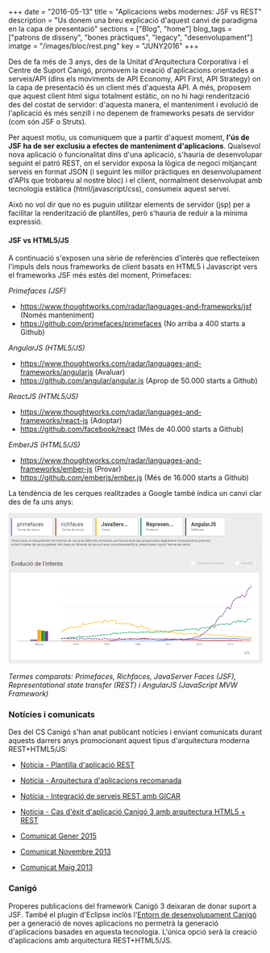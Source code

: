 +++
date        = "2016-05-13"
title       = "Aplicacions webs modernes: JSF vs REST"
description = "Us donem una breu explicació d'aquest canvi de paradigma en la capa de presentació"
sections    = ["Blog", "home"]
blog_tags	= ["patrons de disseny", "bones pràctiques", "legacy", "desenvolupament"]
imatge 		= "/images/bloc/rest.png"
key         = "JUNY2016"
+++

Des de fa més de 3 anys, des de la Unitat d'Arquitectura Corporativa i el Centre de Suport Canigó, promovem la creació d'aplicacions orientades a serveis/API (dins els moviments de API Economy, API First, API Strategy) on la capa de presentació és un client més d'aquesta API. A més, proposem que aquest client html sigui totalment estàtic, on no hi hagi renderització des del costat de servidor: d'aquesta manera, el manteniment i evolució de l'aplicació és més senzill i no depenem de frameworks pesats de servidor (com són JSF o Struts).

Per aquest motiu, us comuniquem que a partir d'aquest moment, **l'ús de JSF ha de ser exclusiu a efectes de manteniment d'aplicacions**. Qualsevol nova aplicació o funcionalitat dins d'una aplicació, s'hauria de desenvolupar seguint el patró REST, on el servidor exposa la lògica de negoci mitjançant serveis en format JSON (i seguint les millor pràctiques en desenvolupament d'APIs que trobareu al nostre bloc) i el client, normalment desenvolupat amb tecnologia estàtica (html/javascript/css), consumeix aquest servei.

Això no vol dir que no es puguin utilitzar elements de servidor (jsp) per a facilitar la renderització de plantilles, però s'hauria de reduir a la mínima expressió.

#### JSF vs HTML5/JS

A continuació s'exposen una sèrie de referències d'interès que reflecteixen l'impuls dels nous frameworks de client basats en HTML5 i Javascript vers el frameworks JSF més estès del moment, Primefaces:

*Primefaces (JSF)*

- https://www.thoughtworks.com/radar/languages-and-frameworks/jsf (Només manteniment)
- https://github.com/primefaces/primefaces (No arriba a 400 starts a Github)

*AngularJS (HTML5/JS)*

- https://www.thoughtworks.com/radar/languages-and-frameworks/angularjs (Avaluar)
- https://github.com/angular/angular.js (Aprop de 50.000 starts a Github)

*ReactJS (HTML5/JS)*

- https://www.thoughtworks.com/radar/languages-and-frameworks/react-js (Adoptar)
- https://github.com/facebook/react (Més de 40.000 starts a Github)

*EmberJS (HTML5/JS)*

- https://www.thoughtworks.com/radar/languages-and-frameworks/ember-js (Provar)
- https://github.com/emberjs/ember.js (Més de 16.000 starts a Github)

La tendència de les cerques realitzades a Google també indica un canvi clar des de fa uns anys:

![Google Trends](/images/bloc/comparativa-frameworks.png  "Google Trends")

*Termes comparats: Primefaces, Richfaces, JavaServer Faces (JSF), Representational state transfer (REST) i AngularJS (JavaScript MVW Framework)*

### Notícies i comunicats

Des del CS Canigó s'han anat publicant notícies i enviant comunicats durant aquests darrers anys promocionant aquest tipus d'arquitectura moderna REST+HTML5/JS:

* [Notícia - Plantilla d'aplicació REST](http://canigo.ctti.gencat.cat/noticies/2015-09-01-Canigo-Plantilla-aplicacio-rest/)

* [Notícia - Arquitectura d'aplicacions recomanada](http://canigo.ctti.gencat.cat/noticies/2015-07-24-Canigo-Arquitectura-aplicacio-recomanada/)

* [Notícia - Integració de serveis REST amb GICAR](http://canigo.ctti.gencat.cat/noticies/2015-02-05-Canigo-integracio-serveis-rest-gicar/)

* [Notícia - Cas d'èxit d'aplicació Canigó 3 amb arquitectura HTML5 + REST](http://canigo.ctti.gencat.cat/noticies/2015-01-08-canig%C3%B3-REST/)

* [Comunicat Gener 2015](http://canigo.ctti.gencat.cat/related/cs/2015/01/comunicat.html)

* [Comunicat Novembre 2013](http://canigo.ctti.gencat.cat/comunicats_antics/2013/11/)

* [Comunicat Maig 2013](http://canigo.ctti.gencat.cat/comunicats_antics/2013/05/)

### Canigó

Properes publicacions del framework Canigó 3 deixaran de donar suport a JSF. També el plugin d'Eclipse inclòs l'[Entorn de desenvolupament Canigó](http://canigo.ctti.gencat.cat/canigo/entorn-desenvolupament/) per a generació de noves aplicacions no permetrà la generació d'aplicacions basades en aquesta tecnologia. L'única opció serà la creació d'aplicacions amb arquitectura REST+HTML5/JS.
